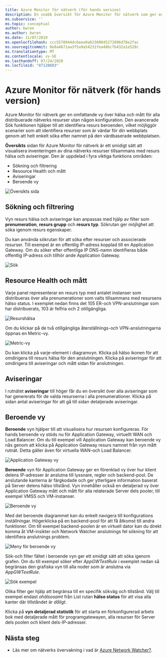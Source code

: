 ```yaml
---
title: Azure Monitor för nätverk (för hands version)
description: En snabb översikt för Azure Monitor för nätverk som ger en omfattande vy över hälsa och mått för alla distribuerade nätverks resurser utan någon konfiguration.
ms.subservice: ''
ms.topic: conceptual
author: bwren
ms.author: bwren
ms.date: 11/07/2019
ms.openlocfilehash: ccc5578944dc6eea9a62360045272896d78e2fac
ms.sourcegitcommit: 0e8a4671aa3f5a9a54231fea48bcfb432a1e528c
ms.translationtype: MT
ms.contentlocale: sv-SE
ms.lasthandoff: 07/24/2020
ms.locfileid: "87128683"
---
```

# <a name="azure-monitor-for-networks-preview"></a>Azure Monitor för nätverk (för hands version)
Azure Monitor för nätverk ger en omfattande vy över hälsa och mått för alla distribuerade nätverks resurser utan någon konfiguration. Den avancerade Sök funktionen hjälper till att identifiera resurs beroenden, vilket möjliggör scenarier som att identifiera resurser som är värdar för din webbplats genom att helt enkelt söka efter namnet på den värdbaserade webbplatsen.

**Översikts** sidan för Azure Monitor för nätverk är ett smidigt sätt att visualisera inventeringen av dina nätverks resurser tillsammans med resurs hälsa och aviseringar. Den är uppdelad i fyra viktiga funktions områden:

- Sökning och filtrering
- Resource Health och mått
- Aviseringar 
- Beroende vy

![Översikts sida](media/network-insights-overview/overview.png)

## <a name="search-and-filtering"></a>Sökning och filtrering
Vyn resurs hälsa och aviseringar kan anpassas med hjälp av filter som **prenumeration**, **resurs grupp** och **resurs typ**. Sökrutan ger möjlighet att söka igenom resurs egenskaper.

Du kan använda sökrutan för att söka efter resurser och associerade resurser. Till exempel är en offentlig IP-adress kopplad till en Application Gateway. Om du söker efter offentliga IP DNS-namn identifieras både offentlig IP-adress och tillhör ande Application Gateway.

![Sök](media/network-insights-overview/search.png)


## <a name="resource-health-and-metric"></a>Resource Health och mått
Varje panel representerar en resurs typ med antalet instanser som distribueras över alla prenumerationer som valts tillsammans med resursens hälso status. I exemplet nedan finns det 105 ER-och VPN-anslutningar som har distribuerats, 103 är felfria och 2 otillgängliga.

![Resurshälsa](media/network-insights-overview/resource-health.png)

Om du klickar på de två otillgängliga återställnings-och VPN-anslutningarna öppnas en Metric-vy. 

![Metric-vy](media/network-insights-overview/metric-view.png)

Du kan klicka på varje-element i diagramvyn. Klicka på hälso ikonen för att omdirigera till resurs hälsa för den anslutningen. Klicka på aviseringar för att omdirigera till aviseringar och mått sidan för anslutningen. 

## <a name="alerts"></a>Aviseringar
I rutnätet **aviseringar** till höger får du en översikt över alla aviseringar som har genererats för de valda resurserna i alla prenumerationer. Klicka på sidan antal aviseringar för att gå till sidan detaljerade aviseringar.

## <a name="dependency-view"></a>Beroende vy
**Beroende** vyn hjälper till att visualisera hur resursen konfigureras. För hands beroende vy stöds nu för Application Gateway, virtuellt WAN och Load Balancer. Om du till exempel vill Application Gateway kan beroende vy nås genom att klicka på Application Gateway resurs namnet från vyn mått rutnät. Detta gäller även för virtuella WAN-och Load Balancer. 

![Application Gateway vy](media/network-insights-overview/application-gateway.png)

**Beroende** vyn för Application Gateway ger en förenklad vy över hur klient delens IP-adresser är anslutna till lyssnare, regler och backend-pool. De anslutande kanterna är färgkodade och ger ytterligare information baserat på Server delens hälso tillstånd. Vyn innehåller också en detaljerad vy över Application Gateway mått och mått för alla relaterade Server dels pooler, till exempel VMSS och VM-instanser.

![Beroende vy](media/network-insights-overview/dependency-view.png)

Med det beroende diagrammet kan du enkelt navigera till konfigurations inställningar. Högerklicka på en backend-pool för att få åtkomst till andra funktioner. Om till exempel backend-poolen är en virtuell dator kan du direkt komma åt VM-insikter och Network Watcher anslutnings fel sökning för att identifiera anslutnings problem.

![Meny för beroende vy](media/network-insights-overview/dependency-view-menu.png)

Sök-och filter fältet i beroende vyn ger ett smidigt sätt att söka igenom grafen. Om du till exempel söker efter *AppGWTestRule* i exemplet nedan så begränsas den grafiska vyn till alla noder som är anslutna via *AppGWTestRule*. 

![Sök exempel](media/network-insights-overview/search-example.png)

Olika filter ger hjälp att begränsa till en specifik sökväg och tillstånd. Välj till exempel endast *ohälsosamt* från List rutan **hälso status** för att visa alla kanter där tillståndet är *dåligt*.

Klicka på **vyn detaljerad statistik** för att starta en förkonfigurerad arbets bok med detaljerade mått för programgatewayen, alla resurser för Server dels poolen och klient dels-IP-adresser. 

## <a name="next-steps"></a>Nästa steg 

- Läs mer om nätverks övervakning i vad är [Azure Network Watcher?](../../network-watcher/network-watcher-monitoring-overview.md).
